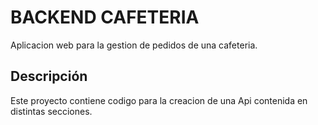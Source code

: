 # BACKEND CAFETERIA

Aplicacion web para la gestion de pedidos de una cafeteria.

## Descripción

Este proyecto contiene codigo para la creacion de una Api contenida en distintas secciones.

